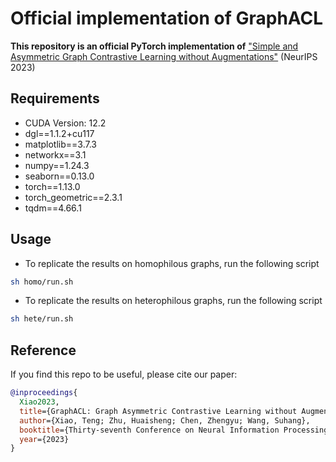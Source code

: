 # Official implementation of GraphACL

**This repository is an official PyTorch implementation of**  ["Simple and Asymmetric Graph Contrastive Learning without Augmentations"]() (NeurIPS 2023)


##  Requirements

- CUDA Version: 12.2  
- dgl==1.1.2+cu117
- matplotlib==3.7.3
- networkx==3.1
- numpy==1.24.3
- seaborn==0.13.0
- torch==1.13.0
- torch_geometric==2.3.1
- tqdm==4.66.1

## Usage

- To replicate the  results on homophilous graphs, run the following script
```sh
sh homo/run.sh
```
- To replicate the results on heterophilous graphs, run the following script
```sh
sh hete/run.sh
```


##  Reference

If you find this repo to be useful, please cite our paper:

```bibtex
@inproceedings{
  Xiao2023,
  title={GraphACL: Graph Asymmetric Contrastive Learning without Augmentations},
  author={Xiao, Teng; Zhu, Huaisheng; Chen, Zhengyu; Wang, Suhang},
  booktitle={Thirty-seventh Conference on Neural Information Processing Systems ({NeurIPS})},
  year={2023}
}
```
